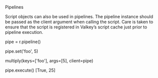 Pipelines

Script objects can also be used in pipelines. The pipeline instance should be passed as the client argument when calling the script. Care is taken to ensure that the script is registered in Valkey’s script cache just prior to pipeline execution.

pipe = r.pipeline()

pipe.set('foo', 5)

multiply(keys=['foo'], args=[5], client=pipe)

pipe.execute()
[True, 25]

